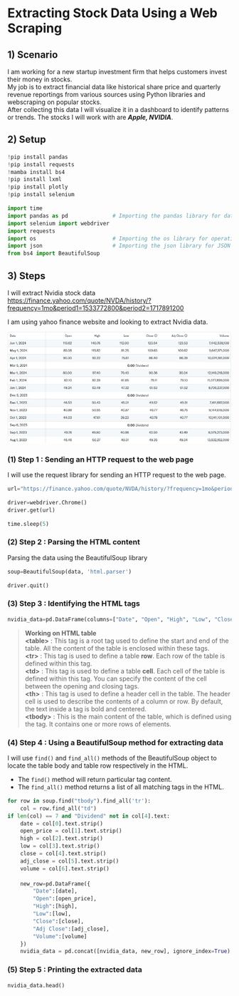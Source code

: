 # Extracting Stock Data Using a Web Scraping
## 1) Scenario
I am working for a new startup investment firm that helps customers invest their money in stocks.  
My job is to extract financial data like historical share price and quarterly revenue reportings from various sources using Python libraries and webscraping on popular stocks.  
After collecting this data I will visualize it in a dashboard to identify patterns or trends. The stocks I will work with are ***Apple, NVIDIA***.

## 2) Setup

```python
!pip install pandas
!pip install requests
!mamba install bs4
!pip install lxml
!pip install plotly
!pip install selenium
```
```python
import time
import pandas as pd              # Importing the pandas library for data manipulation
import selenium import webdriver
import requests
import os                        # Importing the os library for operating system interactions
import json                      # Importing the json library for JSON file handling
from bs4 import BeautifulSoup
```

## 3) Steps
I will extract Nvidia stock data https://finance.yahoo.com/quote/NVDA/history/?frequency=1mo&period1=1533772800&period2=1717891200   

I am using yahoo finance website and looking to extract Nvidia data.  

![table1](https://github.com/Atikers/Images/blob/main/Project%20%234%20-%20image(1).jpg)  

### (1) Step 1 : Sending an HTTP request to the web page
I will use the request library for sending an HTTP request to the web page.  
```python
url="https://finance.yahoo.com/quote/NVDA/history/?frequency=1mo&period1=1533772800&period2=1717891200"
```
```python
driver=webdriver.Chrome()
driver.get(url)
```
```python
time.sleep(5)
```

### (2) Step 2 : Parsing the HTML content

Parsing the data using the BeautifulSoup library
```python
soup=BeautifulSoup(data, 'html.parser')
```
```python
driver.quit()
```

### (3) Step 3 : Identifying the HTML tags

```python
nvidia_data=pd.DataFrame(columns=["Date", "Open", "High", "Low", "Close", "Volume"])
```
>**Working on HTML table**    
>**&lt;table&gt;** : This tag is a root tag used to define the start and end of the table. All the content of the table is enclosed within these tags.    
>**&lt;tr&gt;** : This tag is used to define a table **row**. Each row of the table is defined within this tag.    
>**&lt;td&gt;** : This tag is used to define a table **cell**. Each cell of the table is defined within this tag. You can specify the content of the cell between the opening and closing tags.    
>**&lt;th&gt;** : This tag is used to define a header cell in the table. The header cell is used to describe the contents of a column or row. By default, the text inside a tag is bold and centered.    
>**&lt;tbody&gt;** : This is the main content of the table, which is defined using the tag. It contains one or more rows of elements.    

### (4) Step 4 : Using a BeautifulSoup method for extracting data
I will use `find()` and `find_all()` methods of the BeautifulSoup object to locate the table body and table row respectively in the HTML.
* The `find()` method will return particular tag content.
* The `find_all()` method returns a list of all matching tags in the HTML.
```python
for row in soup.find("tbody").find_all('tr'):
    col = row.find_all("td")
if len(col) == 7 and "Dividend" not in col[4].text:
    date = col[0].text.strip()
    open_price = col[1].text.strip()
    high = col[2].text.strip()
    low = col[3].text.strip()
    close = col[4].text.strip()
    adj_close = col[5].text.strip()
    volume = col[6].text.strip()

    new_row=pd.DataFrame({
        "Date":[date],
        "Open":[open_price],
        "High":[high],
        "Low":[low],
        "Close":[close],
        "Adj Close":[adj_close],
        "Volume":[volume]
    })
    nvidia_data = pd.concat([nvidia_data, new_row], ignore_index=True)
```
### (5) Step 5 : Printing the extracted data
```python
nvidia_data.head()
```
